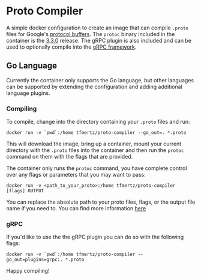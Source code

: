 # Proto Compiler

A simple docker configuration to create an image that can compile `.proto` files for Google's
[protocol buffers](https://developers.google.com/protocol-buffers/). The `protoc` binary
included in the container is the [3.3.0](https://github.com/google/protobuf/releases/tag/v3.3.0)
release. The gRPC plugin is also included and can be used to optionally compile into the
[gRPC framework](https://grpc.io/).

## Go Language

Currently the container only supports the Go language, but other languages can be supported by
extending the configuration and adding additional language plugins.

### Compiling

To compile, change into the directory containing your `.proto` files and run:
```
docker run -v `pwd`:/home tfmertz/proto-compiler --go_out=. *.proto
```

This will download the image, bring up a container, mount your current directory with the
`.proto` files into the container and then run the `protoc` command on them with the flags
that are provided.

The container only runs the `protoc` command, you have complete control over any flags
or parameters that you may want to pass:
```
docker run -v <path_to_your_proto>:/home tfmertz/proto-compiler [flags] OUTPUT
```

You can replace the absolute path to your proto files, flags, or the output file name if
you need to. You can find more information [here](https://github.com/golang/protobuf)

### gRPC

If you'd like to use the the gRPC plugin you can do so with the following flags:
```
docker run -v `pwd`:/home tfmertz/proto-compiler --go_out=plugins=grpc:. *.proto
```

Happy compiling!
